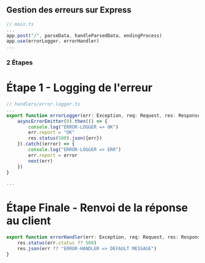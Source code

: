 ## Gestion des erreurs sur Express
```typescript
// main.ts
...
app.post("/", parseData, handleParsedData, endingProcess)
app.use(errorLogger, errorHandler)
...
```

### 2 Étapes

# Étape 1 - Logging de l'erreur

```typescript
// handlers/error.logger.ts
...
export function errorLogger(err: Exception, req: Request, res: Response, next: NextFunction) {
	asyncErrorEmitter(0).then(() => {
		console.log("ERROR-LOGGER => OK")
		err.report = "OK"
		res.status(500).json({err})
	}).catch((error) => {
		console.log("ERROR-LOGGER => ERR")
		err.report = error
		next(err)
	})
}

...
```


# Étape Finale - Renvoi de la réponse au client

```typescript
export function errorHandler(err: Exception, req: Request, res: Response) {
	res.status(err.status ?? 500)
	res.json(err ?? "ERROR-HANDLER => DEFAULT MESSAGE")
}
```